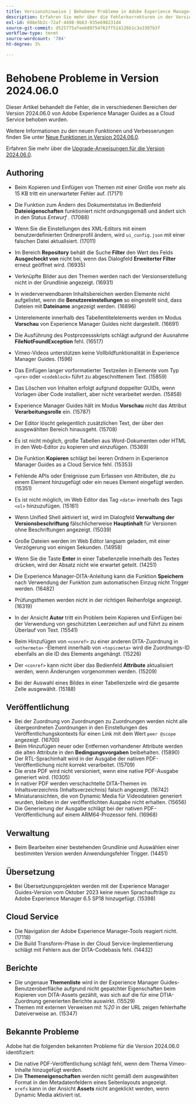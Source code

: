 ```yaml
---
title: Versionshinweise | Behobene Probleme in Adobe Experience Manager Guides, Version 2024.06.0
description: Erfahren Sie mehr über die Fehlerkorrekturen in der Version 2024.06.0 von Adobe Experience Manager Guides as a Cloud Service.
exl-id: 608e5b2c-72af-4498-9b63-935e698231d4
source-git-commit: d525775afeeb89754762ff514126b1c3a3307b3f
workflow-type: tm+mt
source-wordcount: '784'
ht-degree: 3%

---
```


# Behobene Probleme in Version 2024.06.0

Dieser Artikel behandelt die Fehler, die in verschiedenen Bereichen der Version 2024.06.0 von Adobe Experience Manager Guides as a Cloud Service behoben wurden.

Weitere Informationen zu den neuen Funktionen und Verbesserungen finden Sie unter [Neue Funktionen in Version 2024.06.0](whats-new-2024-06-0.md).

Erfahren Sie mehr über die [Upgrade-Anweisungen für die Version 2024.06.0](upgrade-instructions-2024-06-0.md).

## Authoring

- Beim Kopieren und Einfügen von Themen mit einer Größe von mehr als 15 KB tritt ein unerwarteter Fehler auf. (17171)
- Die Funktion zum Ändern des Dokumentstatus im Bedienfeld **Dateieigenschaften** funktioniert nicht ordnungsgemäß und ändert sich in den Status *Entwurf* . (17088)
- Wenn Sie die Einstellungen des XML-Editors mit einem benutzerdefinierten Ordnerprofil ändern, wird `ui_config.json` mit einer falschen Datei aktualisiert. (17011)
- Im Bereich **Repository** behält die Suche **Filter** den Wert des Felds **Ausgecheckt von** nicht bei, wenn das Dialogfeld **Erweiterter Filter** erneut geöffnet wird. (16935)
- Verknüpfte Bilder aus den Themen werden nach der Versionserstellung nicht in der Grundlinie angezeigt. (16931)
- In wiederverwendbaren Inhaltsbereichen werden Elemente nicht aufgelistet, wenn die **Benutzereinstellungen** so eingestellt sind, dass Dateien mit **Dateiname** angezeigt werden. (16896)
- Unterelemente innerhalb des Tabellentitelelements werden im Modus **Vorschau** von Experience Manager Guides nicht dargestellt. (16691)
- Die Ausführung des Postprozessskripts schlägt aufgrund der Ausnahme **FileNotFoundException** fehl. (16517)
- Vimeo-Videos unterstützen keine Vollbildfunktionalität in Experience Manager Guides. (1596)
- Das Einfügen langer vorformatierter Textzeilen in Elemente vom Typ `<pre>` oder `<codeblock>` führt zu abgeschnittenem Text. (15859)
- Das Löschen von Inhalten erfolgt aufgrund doppelter GUIDs, wenn Vorlagen über Code installiert, aber nicht verarbeitet werden. (15858)
- Experience Manager Guides hält im Modus **Vorschau** nicht das Attribut **Verarbeitungsrolle** ein. (15787)
- Der Editor löscht gelegentlich zusätzlichen Text, der über den ausgewählten Bereich hinausgeht.  (15708)
- Es ist nicht möglich, große Tabellen aus Word-Dokumenten oder HTML in den Web-Editor zu kopieren und einzufügen. (15369)
- Die Funktion **Kopieren** schlägt bei leeren Ordnern in Experience Manager Guides as a Cloud Service fehl. (15353)
- Fehlende APIs oder Ereignisse zum Erfassen von Attributen, die zu einem Element hinzugefügt oder ein neues Element eingefügt werden. (15351)
- Es ist nicht möglich, im Web Editor das Tag `<data>` innerhalb des Tags `<ol>` hinzuzufügen. (15161)
- Wenn Unified Shell aktiviert ist, wird im Dialogfeld **Verwaltung der Versionsbeschriftung** fälschlicherweise **Hauptinhalt** für Versionen ohne Beschriftungen angezeigt. (15039)
- Große Dateien werden im Web Editor langsam geladen, mit einer Verzögerung von einigen Sekunden. (14958)
- Wenn Sie die Taste **Enter** in einer Tabellenzelle innerhalb des Textes drücken, wird der Absatz nicht wie erwartet geteilt. (14251)
- Die Experience Manager-DITA-Anleitung kann die Funktion **Speichern** nach Verwendung der Funktion zum automatischen Einzug nicht Trigger werden. (16482)
- Prüfungsthemen werden nicht in der richtigen Reihenfolge angezeigt. (16319)
- In der Ansicht **Autor** tritt ein Problem beim Kopieren und Einfügen bei der Verwendung von geschützten Leerzeichen auf und führt zu einem Überlauf von Text. (15541)

- Beim Hinzufügen von `<conref>` zu einer anderen DITA-Zuordnung in `<othermeta>` -Element innerhalb von `<topicmeta>` wird die Zuordnungs-ID ebenfalls an die ID des Elements angehängt. (15226)
- Der `<conref>` kann nicht über das Bedienfeld **Attribute** aktualisiert werden, wenn Änderungen vorgenommen werden. (15209)
- Bei der Auswahl eines Bildes in einer Tabellenzelle wird die gesamte Zelle ausgewählt. (15188)

## Veröffentlichung


- Bei der Zuordnung von Zuordnungen zu Zuordnungen werden nicht alle übergeordneten Zuordnungen in den Einstellungen des Veröffentlichungskontexts für einen Link mit dem Wert `peer @scope` angezeigt. (16700)
- Beim Hinzufügen neuer oder Entfernen vorhandener Attribute werden die alten Attribute in den **Bedingungsvorgaben** beibehalten. (15890)
- Der RTL-Sprachinhalt wird in der Ausgabe der nativen PDF-Veröffentlichung nicht korrekt verarbeitet. (15709)
- Die erste PDF wird nicht versioniert, wenn eine native PDF-Ausgabe generiert wird. (10305)
- In nativer PDF werden verschachtelte DITA-Themen im Inhaltsverzeichnis (Inhaltsverzeichnis) falsch angezeigt. (16742)
- Miniaturansichten, die von Dynamic Media für Videodateien generiert wurden, bleiben in der veröffentlichten Ausgabe nicht erhalten. (15656)
- Die Generierung der Ausgabe schlägt bei der nativen PDF-Veröffentlichung auf einem ARM64-Prozessor fehl. (16968)

## Verwaltung

- Beim Bearbeiten einer bestehenden Grundlinie und Auswählen einer bestimmten Version werden Anwendungsfehler Trigger. (14451)

## Übersetzung

- Bei Übersetzungsprojekten werden mit der Experience Manager Guides-Version vom Oktober 2023 keine neuen Sprachaufträge zu Adobe Experience Manager 6.5 SP18 hinzugefügt. (15398)

## Cloud Service

- Die Navigation der Adobe Experience Manager-Tools reagiert nicht. (17118)
- Die Build Transform-Phase in der Cloud Service-Implementierung schlägt mit Fehlern aus der DITA-Codebasis fehl. (14432)

## Berichte

- Die ungenaue **Themenliste** wird in der Experience Manager Guides-Benutzeroberfläche aufgrund nicht gepatchter Eigenschaften beim Kopieren von DITA-Assets gezählt, was sich auf die für eine DTIA-Zuordnung generierten Berichte auswirkt. (15529)
- Themen mit externen Verweisen mit *%20* in der URL zeigen fehlerhafte Dateiverweise an. (15347)


## Bekannte Probleme

Adobe hat die folgenden bekannten Probleme für die Version 2024.06.0 identifiziert:

- Die native PDF-Veröffentlichung schlägt fehl, wenn dem Thema Vimeo-Inhalte hinzugefügt werden.
- Die **Themeneigenschaften** werden nicht gemäß dem ausgewählten Format in den Metadatenfeldern eines Seitenlayouts angezeigt.
- `xrefs` kann in der Ansicht **Assets** nicht angeklickt werden, wenn Dynamic Media aktiviert ist.
